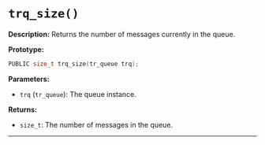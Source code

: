 # `trq_size()`

**Description:**
Returns the number of messages currently in the queue.

**Prototype:**
```c
PUBLIC size_t trq_size(tr_queue trq);
```

**Parameters:**
- `trq` (`tr_queue`): The queue instance.

**Returns:**
- `size_t`: The number of messages in the queue.

---
